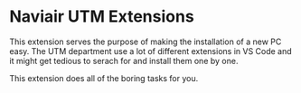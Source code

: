 # Naviair UTM Extensions
This extension serves the purpose of making the installation of a new PC easy. The UTM department use a lot of different extensions in VS Code and it might get tedious to serach for and install them one by one. 

This extension does all of the boring tasks for you.